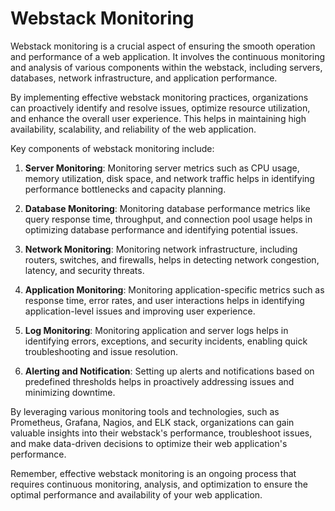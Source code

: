 # Webstack Monitoring

Webstack monitoring is a crucial aspect of ensuring the smooth operation and performance of a web application. It involves the continuous monitoring and analysis of various components within the webstack, including servers, databases, network infrastructure, and application performance.

By implementing effective webstack monitoring practices, organizations can proactively identify and resolve issues, optimize resource utilization, and enhance the overall user experience. This helps in maintaining high availability, scalability, and reliability of the web application.

Key components of webstack monitoring include:

1. **Server Monitoring**: Monitoring server metrics such as CPU usage, memory utilization, disk space, and network traffic helps in identifying performance bottlenecks and capacity planning.

2. **Database Monitoring**: Monitoring database performance metrics like query response time, throughput, and connection pool usage helps in optimizing database performance and identifying potential issues.

3. **Network Monitoring**: Monitoring network infrastructure, including routers, switches, and firewalls, helps in detecting network congestion, latency, and security threats.

4. **Application Monitoring**: Monitoring application-specific metrics such as response time, error rates, and user interactions helps in identifying application-level issues and improving user experience.

5. **Log Monitoring**: Monitoring application and server logs helps in identifying errors, exceptions, and security incidents, enabling quick troubleshooting and issue resolution.

6. **Alerting and Notification**: Setting up alerts and notifications based on predefined thresholds helps in proactively addressing issues and minimizing downtime.

By leveraging various monitoring tools and technologies, such as Prometheus, Grafana, Nagios, and ELK stack, organizations can gain valuable insights into their webstack's performance, troubleshoot issues, and make data-driven decisions to optimize their web application's performance.

Remember, effective webstack monitoring is an ongoing process that requires continuous monitoring, analysis, and optimization to ensure the optimal performance and availability of your web application.